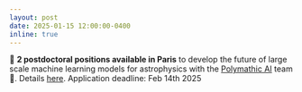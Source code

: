 ```yaml
---
layout: post
date: 2025-01-15 12:00:00-0400
inline: true
---
```


:loudspeaker: **2 postdoctoral positions available in Paris** to develop the future of large scale machine learning models for astrophysics with the [Polymathic AI](https://polymathic-ai.org/) team :rocket:. Details [here](https://www.cosmostat.org/wp-content/uploads/2025/01/Polymathic-Postdoctoral-Positions-at-CEA-Paris-Saclay-1.pdf). Application deadline: Feb 14th 2025